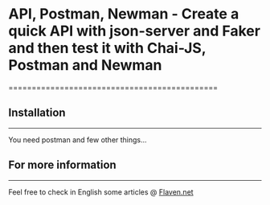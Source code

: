 
# API, Postman, Newman - Create a quick API with json-server and Faker and then test it with Chai-JS, Postman and Newman
=============================================


## Installation
---------------------
You need postman and few other things...


## For more information
------------------------------------
Feel free to check in English some articles @
[Flaven.net](http://flaven.fr/)









